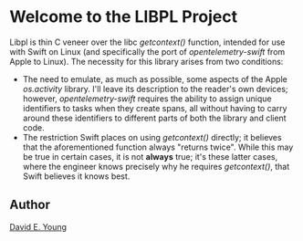 
# Welcome to the LIBPL Project #

Libpl is thin C veneer over the libc _getcontext()_ function, intended for use with Swift on Linux (and specifically the
port of _opentelemetry-swift_ from Apple to Linux). The necessity for this library arises from two conditions:

- The need to emulate, as much as possible, some aspects of the Apple _os.activity_ library. I'll leave its description
to the reader's own devices; however, _opentelemetry-swift_ requires the ability to assign unique identifiers to tasks
when they create spans, all without having to carry around these identifiers to different parts of both the library and
client code.
- The restriction Swift places on using _getcontext()_ directly; it believes that the aforementioned function always
"returns twice". While this may be true in certain cases, it is not **always** true; it's these latter cases, where the
engineer knows precisely why he requires _getcontext()_, that Swift believes it knows best.

## Author ##

[David E. Young](bosshog@passivelogic.com)
